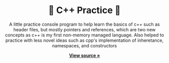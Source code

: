 <h1 align="center">🍂 C++ Practice 🍂</h1>
<p align="center">A little practice console program to help learn the basics of c++ such as header files, but mostly pointers and references, which are two new concepts as c++ is my first non-memory managed language. Also helped to practice with less novel ideas such as cpp's implementation of inheretance, namespaces, and constructors</p>
<div align="center">
  <a href="https://github.com/ashtonland/cpp-practice/blob/main/C%2B%2B%20Practice/main.cpp"><strong>View source »</strong></a>
</div>
